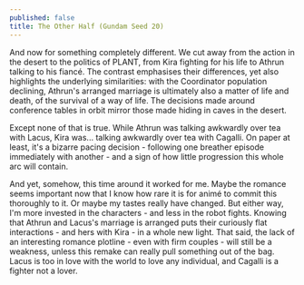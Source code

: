 ```yaml
---
published: false
title: The Other Half (Gundam Seed 20)
---
```

And now for something completely different. We cut away from the action in the desert to the politics of PLANT, from Kira fighting for his life to Athrun talking to his fiancé. The contrast emphasises their differences, yet also highlights the underlying similarities: with the Coordinator population declining, Athrun's arranged marriage is ultimately also a matter of life and death, of the survival of a way of life. The decisions made around conference tables in orbit mirror those made hiding in caves in the desert.

Except none of that is true. While Athrun was talking awkwardly over tea with Lacus, Kira was... talking awkwardly over tea with Cagalli. On paper at least, it's a bizarre pacing decision - following one breather episode immediately with another - and a sign of how little progression this whole arc will contain.

And yet, somehow, this time around it worked for me. Maybe the romance seems important now that I know how rare it is for animé to commit this thoroughly to it. Or maybe my tastes really have changed. But either way, I'm more invested in the characters - and less in the robot fights. Knowing that Athrun and Lacus's marriage is arranged puts their curiously flat interactions - and hers with Kira - in a whole new light. That said, the lack of an interesting romance plotline - even with firm couples - will still be a weakness, unless this remake can really pull something out of the bag. Lacus is too in love with the world to love any individual, and Cagalli is a fighter not a lover.